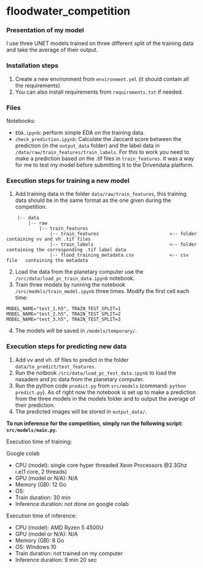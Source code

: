 # floodwater_competition

### Presentation of my model
I use three UNET models trained on three different split of the training data and take the average of their output.


### Installation steps

1. Create a new environment from `environment.yml` (it should contain all the requirements)
2. You can also install requirements from `requirements.txt` if needed.


### Files
Notebooks:
- `EDA.ipynb`: perform simple EDA on the training data.
- `check_prediction.ipynb`: Calculate the Jaccard score between the prediction (in the `output_data` folder) and the label data in `/data/raw/train_features/train_labels`. For this to work you need to make a prediction based on the .tif files in `train_features`.
It was a way for me to test my model before submitting it to the Drivendata platform.


### Execution steps for training a new model

1. Add training data in the folder `data/raw/train_features`, this training data should be in the same format as the one given during the competition:

```
    |-- data
        |-- raw
            |-- train_features
                |-- train_features                          <-- folder     containing vv and vh .tif files
                |-- train_labels                            <-- folder     containing the corresponding .tif label data
                |-- flood_training_metadata.csv             <-- csv file   containing the metadata
```

2. Load the data from the planetary computer use the `/src/data/load_pc_train_data.ipynb` notebook.
3. Train three models by running the notebook `/src/models/train_model.ipynb` three times.
    Modify the first cell each time:
```
MODEL_NAME="test_1.h5", TRAIN_TEST_SPLIT=1
MODEL_NAME="test_2.h5", TRAIN_TEST_SPLIT=2
MODEL_NAME="test_3.h5", TRAIN_TEST_SPLIT=3
```
4. The models will be saved in `/models/temporary/`.


### Execution steps for predicting new data

1. Add vv and vh .tif files to predict in the folder `data/to_predict/test_features`.
2. Run the notbook `/src/data/load_pc_test_data.ipynb` to load the nasadem and jrc data from the planetary computer.
3. Run the python code `predict.py` from `src/models` (command: `python predict.py`).
    As of right now the notebook is set up to make a prediction from the three models in the models folder and to output the average of their prediction.
4. The predicted images will be stored in `output_data/`.

__To run inference for the competition, simply run the following script: `src/models/main.py`.__


Execution time of training:

Google colab
- CPU (model): single core hyper threaded Xeon Processors @2.3Ghz i.e(1 core, 2 threads)
- GPU (model or N/A): N/A
- Memory (GB): 12 Go
- OS:
- Train duration: 30 min
- Inference duration: not done on google colab

Execution time of inference:
- CPU (model): AMD Ryzen 5 4500U
- GPU (model or N/A): N/A
- Memory (GB): 8 Go
- OS: WIndows 10
- Train duration: not trained on my computer
- Inference duration: 9 min 20 sec
